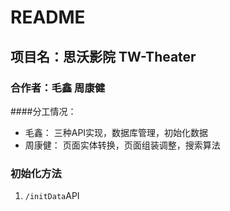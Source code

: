 # README
## 项目名：思沃影院 TW-Theater
### 合作者：毛鑫 周康健
####分工情况：
* 毛鑫： 三种API实现，数据库管理，初始化数据
* 周康健： 页面实体转换，页面组装调整，搜索算法
### 初始化方法
1. `/initData`API